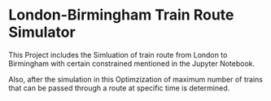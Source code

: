 # London-Birmingham Train Route Simulator
This Project includes the Simluation of train route from London to Birmingham with certain constrained mentioned in the Jupyter Notebook.

Also, after the simulation in this Optimzization of maximum number of trains that can be passed through a route at specific time is determined.
